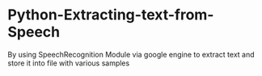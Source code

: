 # Python-Extracting-text-from-Speech
 By using SpeechRecognition Module via google engine to extract text and store it into file with various samples
